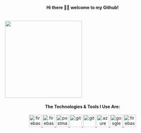 <h4 align="center">Hi there 👋🏾 welcome to my Github!</h4>
<br>
<img align="center" src="https://media.giphy.com/media/jIgXf4hgbHCeKiXpvt/giphy.gif" width="250">
<h4 align="middle">The Technologies & Tools I Use Are: </h4>
<p align="center">
 <a href="https://spring.io/" target="_blank"> <img src="https://www.vectorlogo.zone/logos/springio/springio-icon.svg" alt="firebase" width="40" height="40"/> </a>
 <a href="https://www.android.com/" target="_blank"> <img src="https://www.vectorlogo.zone/logos/android/android-icon.svg" alt="firebase" width="40" height="40"/> </a>
<a href="https://www.postman.com/" target="_blank"> <img src="https://www.vectorlogo.zone/logos/getpostman/getpostman-icon.svg" alt="postman" width="40" height="40"/> </a>
<a href="https://git-scm.com/" target="_blank"> <img src="https://www.vectorlogo.zone/logos/git-scm/git-scm-icon.svg" alt="git" width="40" height="40"/> </a>
<a href="https://redis.com/" target="_blank"> <img src="https://www.vectorlogo.zone/logos/redis/redis-icon.svg" alt="git" width="40" height="40"/> </a>
<a href="https://azure.microsoft.com/en-us/" target="_blank"> <img src="https://www.vectorlogo.zone/logos/microsoft_azure/microsoft_azure-icon.svg" alt="azure" width="40" height="40"/> </a>
 <a href="https://cloud.google.com/" target="_blank"> <img src="https://www.vectorlogo.zone/logos/google_cloud/google_cloud-icon.svg" alt="google cloud" width="40" height="40"/> </a>
 <a href="https://firebase.google.com/" target="_blank"> <img src="https://www.vectorlogo.zone/logos/firebase/firebase-icon.svg" alt="firebase" width="40" height="40"/> </a>
</p>
